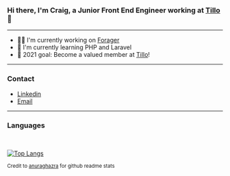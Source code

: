 [workplace]: [https://www.tillo.io]
[email]:[crbroughton@posteo.uk]
[linkedin]:[https://www.linkedin.com/in/craig-broughton-5a2809189/]
[application]: [https://github.com/CRBroughton/forager]
[anuraghazra]: [https://github.com/anuraghazra/github-readme-stats]

### Hi there, I'm Craig, a Junior Front End Engineer working at [Tillo][workplace] 👋 

---

- 👨‍💼 I'm currently working on [Forager][application]
- 📖 I'm currently learning PHP and Laravel
- 🎯 2021 goal: Become a valued member at [Tillo][workplace]!

---

### Contact

- [Linkedin][linkedin]
- [Email][email]

---

### Languages

<br>

[![Top Langs](https://github-readme-stats.vercel.app/api/top-langs/?username=CRBroughton&hide=css,html&layout=compact&langs_count=6)](https://github.com/CRBroughton/github-readme-stats)

<sup>Credit to [anuraghazra][anuraghazra] for github readme stats</sup>